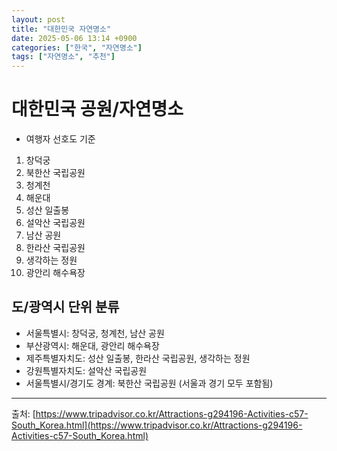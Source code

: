 ```yaml
---
layout: post
title: "대한민국 자연명소"
date: 2025-05-06 13:14 +0900
categories: ["한국", "자연명소"]
tags: ["자연명소", "추천"]
---
```


# **대한민국 공원/자연명소**
* 여행자 선호도 기준
1. 창덕궁
2. 북한산 국립공원
3. 청계천
4. 해운대
5. 성산 일출봉
6. 설악산 국립공원
7. 남산 공원
8. 한라산 국립공원
9. 생각하는 정원
10. 광안리 해수욕장

## 도/광역시 단위 분류
* 서울특별시: 창덕궁, 청계천, 남산 공원
* 부산광역시:	해운대, 광안리 해수욕장
* 제주특별자치도:	성산 일출봉, 한라산 국립공원, 생각하는 정원
* 강원특별자치도:	설악산 국립공원
* 서울특별시/경기도 경계:	북한산 국립공원 (서울과 경기 모두 포함됨)

---

출처: [https://www.tripadvisor.co.kr/Attractions-g294196-Activities-c57-South_Korea.html](https://www.tripadvisor.co.kr/Attractions-g294196-Activities-c57-South_Korea.html)
